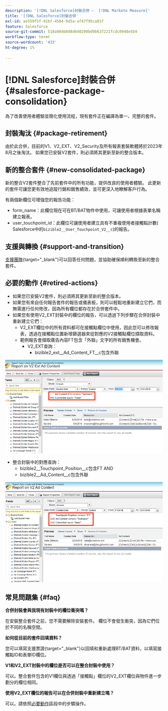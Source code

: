 ```yaml
---
description: '[!DNL Salesforce]封裝合併 —  [!DNL Marketo Measure]'
title: '[!DNL Salesforce]封裝合併'
exl-id: ae559f5f-91bf-4504-9d5a-af47f95ca01f
feature: Salesforce
source-git-commit: 518a984b0d8d640290bd9b637221fcdc0948e5b9
workflow-type: tm+mt
source-wordcount: '433'
ht-degree: 1%

---
```


# [!DNL Salesforce]封裝合併 {#salesforce-package-consolidation}

為了改善使用者體驗並簡化使用流程，現有套件正在編譯為單一、完整的套件。

## 封裝淘汰 {#package-retirement}

由於此合併，目前的V1、V2_EXT、V2_Security及所有報表套裝軟體將於2023年8月之後淘汰。 如果您已安裝V2套件，則必須將其更新至新的整合版本。

## 新的整合套件 {#new-consolidated-package}

新的整合V2套件整合了先前套件中的所有功能，提供改良的使用者體驗。 此更新的套件可讓您更有效地追蹤行銷和銷售績效，並可更深入地瞭解客戶行為。

有兩個新欄位可增強您的報告功能：

* form_name：此欄位現在可在BT/BAT物件中使用，可讓使用者根據表單名稱建立報表。
* user_touchpoint_id：此欄位可讓使用者建立具有不重複使用者接觸點計數( Salesforce中的`bizible2__User_Touchpoint_V2__c`)的報告。

## 支援與轉換 {#support-and-transition}

[支援團隊](https://nation.marketo.com/t5/support/ct-p/Support){target="_blank"}可以回答任何問題，並協助確保順利轉換至新的整合套件。

## 必要的動作 {#retired-actions}

* 如果您已安裝V2套件，則必須將其更新至新的整合版本。
* 如果您有來自任何報告套件的報告或儀表板，則可以輕鬆地重新建立它們，而無需進行任何修改，因為所有欄位都存在於合併套件中。
* 如果您有使用V2_EXT封裝中的欄位的報告，可以透過下列步驟在合併封裝中重新建立它們：
   * V2_EXT欄位中的所有資料都可在接觸點欄位中使用，因此您可以修改報表，透過在接觸點位置新增篩選器來從對應的V2接觸點欄位擷取資料。
   * 範例報告會擷取廣告內容FT包含「外聯」文字的所有銷售機會。
      * V2_EXT查詢：
         * bizible2_ext__Ad_Content_FT__c包含外聯

![](assets/package-consolidation-1.png)

* 整合封裝中的對應查詢：
   * bizible2__Touchpoint_Position__c包含FT AND
   * bizible2__Ad_Content__c包含外聯

![](assets/salesforce-package-consolidation-2.png)

## 常見問題集 {#faq}

**合併封裝會與我現有封裝中的欄位衝突嗎？**

在安裝整合套件之前，您不需要解除安裝套件。 欄位不會發生衝突，因為它們位於不同的名稱空間。

**如何從目前的套件回填資料？**

您可以填寫支援票證[](https://nation.marketo.com/t5/support/ct-p/Support){target="_blank"}以回填和重新處理BT/BAT資料，以填寫接觸點ID和表單ID欄位。

**V1和V2_EXT封裝中的欄位是否可以在整合封裝中使用？**

可以。整合套件包含的V1欄位與透過「接觸點」欄位的V2_EXT欄位與物件進一步劃分的欄位相同。

**使用V2_EXT欄位的報告可以在合併封裝中重新建立嗎？**

可以。請依照[必要動作](#retired-actions)區段中的步驟操作。
